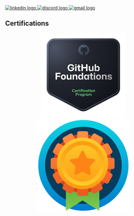<div align="left">
  <a href="https://www.linkedin.com/in/ville-hokkinen-43008317a/" target="_blank">
    <img src="https://raw.githubusercontent.com/maurodesouza/profile-readme-generator/master/src/assets/icons/social/linkedin/default.svg" width="52" height="40" alt="linkedin logo"  />
  </a>
  <a href="https://discord.com/users/240868087543365633" target="_blank">
    <img src="https://raw.githubusercontent.com/maurodesouza/profile-readme-generator/master/src/assets/icons/social/discord/default.svg" width="52" height="40" alt="discord logo"  />
  </a>
  <a href="ville.hokkinen@gmail.com" target="_blank">
    <img src="https://raw.githubusercontent.com/maurodesouza/profile-readme-generator/master/src/assets/icons/social/gmail/default.svg" width="52" height="40" alt="gmail logo"  />
  </a>
</div>

###

## Certifications

<div align="center">
    <a href="https://www.credly.com/badges/c3c1723d-554e-47f8-8105-8d239d5df2f1/public_url">
      <img src="assets/github-foundations.png" alt="Alt Text">
    </a>
    <a href="assets/cuda_cert.png">
      <img src="assets/default_badge.png" alt="Alt Text">
    </a>
</div>

###

